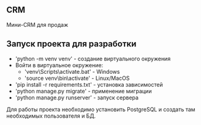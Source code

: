 ## CRM

Мини-CRM для продаж

## Запуск проекта для разработки

- 'python -m venv venv' - создание виртуального окружения
- Войти в виртуальное окружение:
  - 'venv\Scripts\activate.bat' - Windows
  - 'source venv\bin\activate' - Linux/MacOS
- 'pip install -r requirements.txt' - установка зависимостей
- 'python manage.py migrate' - применение миграции
- 'python manage.py runserver' - запуск сервера

Для работы проекта необходимо установить PostgreSQL и создать там необходимых пользователя и БД.